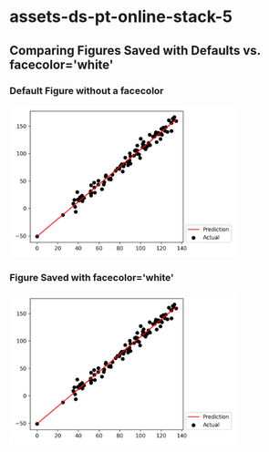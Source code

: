 # assets-ds-pt-online-stack-5
 

## Comparing Figures Saved with Defaults vs. facecolor='white'
### Default Figure without a facecolor
<img src="SavedPlot-transparent.png" width=400>

### Figure Saved with facecolor='white'
<img src="SavedPlot_opaque.png" width=400>
